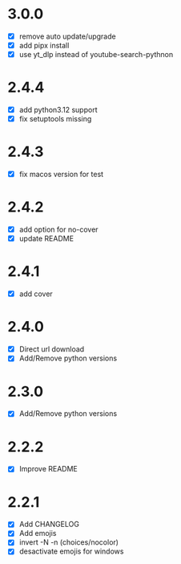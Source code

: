 # 3.0.0

- [x] remove auto update/upgrade
- [x] add pipx install
- [x] use yt_dlp instead of youtube-search-pythnon

# 2.4.4

- [x] add python3.12 support
- [x] fix setuptools missing

# 2.4.3

- [x] fix macos  version for test

# 2.4.2

- [x] add option for no-cover
- [x] update README

# 2.4.1

- [x] add cover

# 2.4.0

- [x] Direct url download
- [x] Add/Remove python versions

# 2.3.0

- [x] Add/Remove python versions

# 2.2.2

- [x] Improve README

# 2.2.1

- [x] Add CHANGELOG
- [x] Add emojis
- [x] invert -N -n (choices/nocolor)
- [x] desactivate emojis for windows
